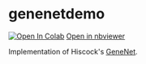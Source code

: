 # genenetdemo

[![Open In Colab](https://colab.research.google.com/assets/colab-badge.svg)](https://colab.research.google.com/github/nadanai263/genenetdemo/blob/master/GeneNet_Demo.ipynb)
[Open in nbviewer](https://nbviewer.jupyter.org/github/nadanai263/genenetdemo/blob/master/GeneNet_Demo.ipynb)

Implementation of Hiscock's [GeneNet](https://doi.org/10.1186/s12859-019-2788-3).
